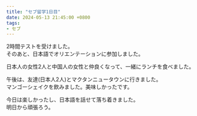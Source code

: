 ```yaml
---
title: "セブ留学1日目"
date: 2024-05-13 21:45:00 +0800
tags:
- セブ
---
```


2時間テストを受けました。  
そのあと、日本語でオリエンテーションに参加しました。

日本人の女性2人と中国人の女性と仲良くなって、一緒にランチを食べました。

午後は、友達(日本人2人)とマクタンニュータウンに行きました。  
マンゴーシェイクを飲みました。美味しかったです。

今日は楽しかったし、日本語を話せて落ち着きました。  
明日から頑張ろう。